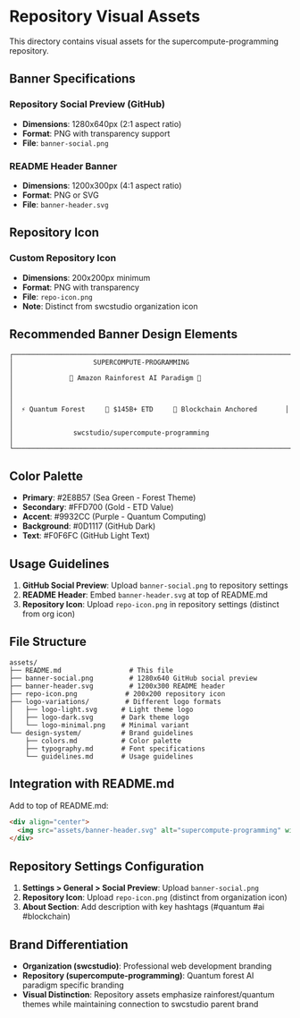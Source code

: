 # Repository Visual Assets

This directory contains visual assets for the supercompute-programming repository.

## Banner Specifications

### Repository Social Preview (GitHub)
- **Dimensions**: 1280x640px (2:1 aspect ratio)
- **Format**: PNG with transparency support
- **File**: `banner-social.png`

### README Header Banner
- **Dimensions**: 1200x300px (4:1 aspect ratio)  
- **Format**: PNG or SVG
- **File**: `banner-header.svg`

## Repository Icon

### Custom Repository Icon
- **Dimensions**: 200x200px minimum
- **Format**: PNG with transparency
- **File**: `repo-icon.png`
- **Note**: Distinct from swcstudio organization icon

## Recommended Banner Design Elements

```
┌─────────────────────────────────────────────────────────────────────────┐
│                    SUPERCOMPUTE-PROGRAMMING                             │
│              🌳 Amazon Rainforest AI Paradigm 🌳                       │
│                                                                         │
│  ⚡ Quantum Forest     💎 $145B+ ETD     🔗 Blockchain Anchored       │
│                                                                         │
│               swcstudio/supercompute-programming                        │
└─────────────────────────────────────────────────────────────────────────┘
```

## Color Palette

- **Primary**: #2E8B57 (Sea Green - Forest Theme)
- **Secondary**: #FFD700 (Gold - ETD Value)
- **Accent**: #9932CC (Purple - Quantum Computing)
- **Background**: #0D1117 (GitHub Dark)
- **Text**: #F0F6FC (GitHub Light Text)

## Usage Guidelines

1. **GitHub Social Preview**: Upload `banner-social.png` to repository settings
2. **README Header**: Embed `banner-header.svg` at top of README.md
3. **Repository Icon**: Upload `repo-icon.png` in repository settings (distinct from org icon)

## File Structure

```
assets/
├── README.md                 # This file
├── banner-social.png         # 1280x640 GitHub social preview
├── banner-header.svg         # 1200x300 README header
├── repo-icon.png            # 200x200 repository icon
├── logo-variations/         # Different logo formats
│   ├── logo-light.svg      # Light theme logo
│   ├── logo-dark.svg       # Dark theme logo
│   └── logo-minimal.png    # Minimal variant
└── design-system/          # Brand guidelines
    ├── colors.md           # Color palette
    ├── typography.md       # Font specifications
    └── guidelines.md       # Usage guidelines
```

## Integration with README.md

Add to top of README.md:

```markdown
<div align="center">
  <img src="assets/banner-header.svg" alt="supercompute-programming" width="100%" />
</div>
```

## Repository Settings Configuration

1. **Settings > General > Social Preview**: Upload `banner-social.png`
2. **Repository Icon**: Upload `repo-icon.png` (distinct from organization icon)
3. **About Section**: Add description with key hashtags (#quantum #ai #blockchain)

## Brand Differentiation

- **Organization (swcstudio)**: Professional web development branding
- **Repository (supercompute-programming)**: Quantum forest AI paradigm specific branding
- **Visual Distinction**: Repository assets emphasize rainforest/quantum themes while maintaining connection to swcstudio parent brand